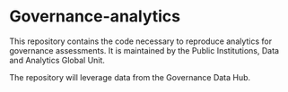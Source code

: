 # Governance-analytics
This repository contains the code necessary to reproduce analytics for governance assessments. It is maintained by the Public Institutions, Data and Analytics Global Unit.

The repository will leverage data from the Governance Data Hub.